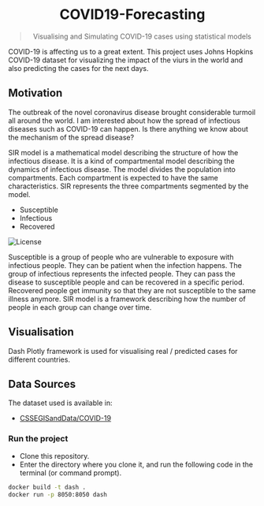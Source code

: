 <h1 id="covid19_scenarios" align="center">
  COVID19-Forecasting
</h1>
<blockquote align="center">
Visualising and Simulating COVID-19 cases using statistical models
</blockquote>

COVID-19 is affecting us to a great extent. This project uses Johns Hopkins COVID-19 dataset for visualizing the impact of the viurs in the world and also predicting the cases for the next days.

## Motivation
The outbreak of the novel coronavirus disease brought considerable turmoil all around the world. I am interested about how the spread of infectious diseases such as COVID-19 can happen. Is there anything we know about the mechanism of the spread disease?

SIR model is a mathematical model describing the structure of how the infectious disease. It is a kind of compartmental model describing the dynamics of infectious disease. The model divides the population into compartments. Each compartment is expected to have the same characteristics. SIR represents the three compartments segmented by the model.

- Susceptible
- Infectious
- Recovered

<img src="https://img.shields.io/github/license/neherlab/covid19_scenarios" alt="License" />

Susceptible is a group of people who are vulnerable to exposure with infectious people. They can be patient when the infection happens. The group of infectious represents the infected people. They can pass the disease to susceptible people and can be recovered in a specific period. Recovered people get immunity so that they are not susceptible to the same illness anymore. SIR model is a framework describing how the number of people in each group can change over time.

## Visualisation

Dash Plotly framework is used for visualising real / predicted cases for different countries.

## 
## Data Sources

The dataset used is available in:

- [CSSEGISandData/COVID-19](https://github.com/CSSEGISandData/COVID-19)

### Run the project

* Clone this repository.
* Enter the directory where you clone it, and run the following code in the terminal (or command prompt).
```sh
docker build -t dash .
docker run -p 8050:8050 dash
```
